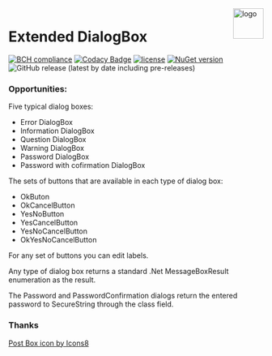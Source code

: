 <img src="https://img.icons8.com/dusk/100/000000/mailbox-opened-flag-down.png" alt="logo" title="ExtendedDialogBox" align="right" height="60">

# Extended DialogBox 
[![BCH compliance](https://bettercodehub.com/edge/badge/vertigra/ExtendedDialogBox?branch=master)](https://bettercodehub.com/) [![Codacy Badge](https://api.codacy.com/project/badge/Grade/128f8f5eb7024be89fa4ad5a63a0534c)](https://www.codacy.com/manual/vertigra/ExtendedDialogBox?utm_source=github.com&amp;utm_medium=referral&amp;utm_content=vertigra/ExtendedDialogBox&amp;utm_campaign=Badge_Grade) [![license](https://img.shields.io/github/license/vertigra/ExtendedDialogBox?color=blue%20)](https://github.com/vertigra/ExtendedDialogBox/blob/master/LICENSE) [![NuGet version](https://badge.fury.io/nu/ExtendedDialogBox.svg)](https://badge.fury.io/nu/ExtendedDialogBox) ![GitHub release (latest by date including pre-releases)](https://img.shields.io/github/v/release/vertigra/ExtendedDialogBox?color=yellow&include_prereleases)
### Opportunities:

Five typical dialog boxes:
* Error DialogBox
* Information DialogBox
* Question DialogBox
* Warning DialogBox
* Password DialogBox
* Password with cofirmation DialogBox

The sets of buttons that are available in each type of dialog box:
* OkButon
* OkCancelButton
* YesNoButton
* YesCancelButton
* YesNoCancelButton
* OkYesNoCancelButton   

For any set of buttons you can edit labels.

Any type of dialog box returns a standard .Net MessageBoxResult enumeration as the result.

The Password and PasswordConfirmation dialogs return the entered password to SecureString through the class field.

### Thanks

<a href="https://icons8.com/icon/55041/post-box">Post Box icon by Icons8</a>
